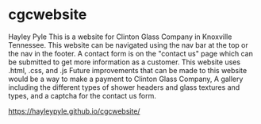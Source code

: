 # cgcwebsite

Hayley Pyle
This is a website for Clinton Glass Company in Knoxville Tennessee. 
This website can be navigated using the nav bar at the top or the nav in the footer.
A contact form is on the "contact us" page which can be submitted to get more information as a customer. 
This website uses .html, .css, and .js
Future improvements that can be made to this website would be a way to make a payment to Clinton Glass Company,
A gallery including the different types of shower headers and glass textures and types, and a captcha for the contact us form.


https://hayleypyle.github.io/cgcwebsite/
